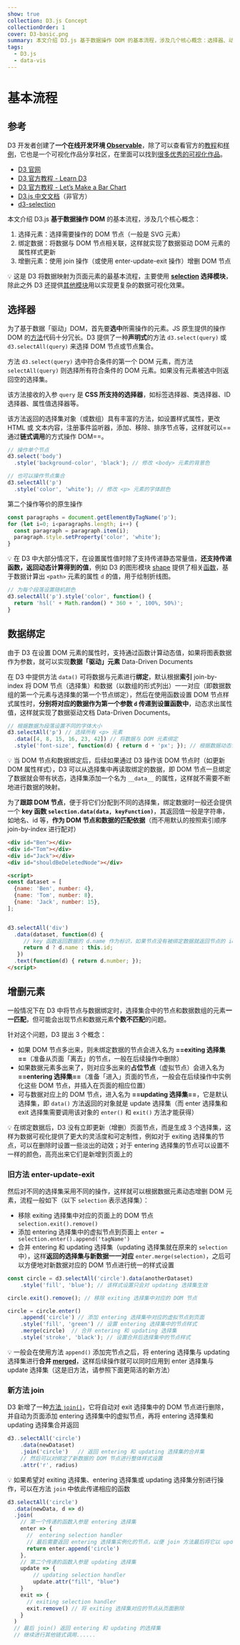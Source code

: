 ```yaml
---
show: true
collection: D3.js Concept
collectionOrder: 1
cover: D3-basic.png
summary: 本文介绍 D3.js 基于数据操作 DOM 的基本流程，涉及几个核心概念：选择器、动态属性、enter 和 exit、过渡等。
tags:
  - D3.js
  - data-vis
---
```


# 基本流程

## 参考

D3 开发者创建了**一个在线开发环境 [Observable](https://observablehq.com/)**，除了可以查看官方的[教程](https://observablehq.com/@d3/learn-d3)和[样例](https://observablehq.com/@d3?tab=collections)，它也是一个可视化作品分享社区，在里面可以找到[很多优秀的可视化作品](https://observablehq.com/explore)。

-   [D3 官网](https://d3js.org/)
-   [D3 官方教程 - Learn D3](https://observablehq.com/collection/@d3/learn-d3)
-   [D3 官方教程 - Let’s Make a Bar Chart](https://observablehq.com/collection/@d3/lets-make-a-bar-chart)
-   [D3.js 中文文档](https://d3js.org.cn/)（非官方）
-   [d3-selection](https://github.com/d3/d3-selection)



本文介绍 D3.js **基于数据操作 DOM** 的基本流程，涉及几个核心概念：

1. 选择元素：选择需要操作的 DOM 节点（一般是 SVG 元素）
2. 绑定数据：将数据与 DOM 节点相关联，这样就实现了数据驱动 DOM 元素的属性样式更新
3. 增删元素：使用 join 操作（或使用 enter-update-exit  操作）增删 DOM 节点

:bulb: 这是 D3 将数据映射为页面元素的最基本流程，主要使用 **[selection](https://github.com/d3/d3-selection) 选择模块**，除此之外 D3 还提供[其他模块](https://github.com/d3/d3/blob/main/API.md)用以实现更复杂的数据可视化效果。



## 选择器

为了基于数据「驱动」DOM，首先要**选中**所需操作的元素。JS 原生提供的操作 DOM 的[方法](https://www.w3.org/DOM/DOMTR)代码十分冗长。D3 提供了一种**声明式**的方法 `d3.select(query)` 或 `d3.selectAll(query)` 来选择 DOM 节点或节点集合。

方法 `d3.select(query)` 选中符合条件的第一个 DOM 元素，而方法 `selectAll(query)` 则选择所有符合条件的 DOM 元素。如果没有元素被选中则返回空的选择集。

该方法接收的入参 `query` 是 **CSS 所支持的选择器**，如标签选择器、类选择器、ID 选择器、属性值选择器等。

该方法返回的选择集对象（或数组）具有丰富的方法，如设置样式属性，更改 HTML 或 文本内容，注册事件监听器，添加、移除、排序节点等，这样就可以==通过**链式调用**的方式操作 DOM==。

```js
// 操作单个节点
d3.select('body')
  .style('background-color', 'black'); // 修改 <body> 元素的背景色

// 也可以操作节点集合
d3.selectAll('p')
  .style('color', 'white'); // 修改 <p> 元素的字体颜色
```

第二个操作等价的原生操作

```js
const paragraphs = document.getElementByTagName('p');
for (let i=0; i<paragraphs.length; i++) {
  const paragraph = paragraph.item(i);
  paragraph.style.setProperty('color', 'white');
}
```

:bulb: 在 D3 中大部分情况下，在设置属性值时除了支持传递静态常量值，**还支持传递函数，返回动态计算得到的值**，例如 D3 的图形模块 [shape](https://github.com/d3/d3-shape) 提供了相关[函数](https://github.com/d3/d3-shape#lines)，基于数据计算出 `<path>` 元素的属性 `d` 的值，用于绘制折线图。

```js
// 为每个段落设置随机颜色
d3.selectAll('p').style('color', function() {
  return 'hsl(' + Math.random() * 360 + ', 100%, 50%)';
}
```



## 数据绑定

由于 D3 在设置 DOM 元素的属性时，支持通过函数计算动态值，如果将图表数据作为参数，就可以实现**数据「驱动」元素** Data-Driven Documents

在 D3 中提供方法 `data()` 可将数据与元素进行**绑定**，默认根据**索引** join-by-index 将 DOM 节点（选择集）和数据（以数组的形式列出）一一对应（即数据数组的第一个元素与选择集的第一个节点绑定），然后在使用函数设置 DOM 节点样式属性时，**分别将对应的数据作为第一个参数 `d` 传递到设置函数中**，动态求出属性值，这样就实现了数据驱动文档 Data-Driven Documents。

```js
// 根据数据为段落设置不同的字体大小
d3.selectAll('p') // 选择所有 <p> 元素
  .data([4, 8, 15, 16, 23, 42]) // 将数据与 DOM 元素绑定
  .style('font-size', function(d) { return d + 'px'; }); // 根据数据动态计算出每一个 <p> 元素的字体大小
```

:bulb: 当 DOM 节点和数据绑定后，后续如果通过 D3 操作该 DOM 节点时（如更新 DOM 属性样式），D3 可以从选择集中再读取绑定的数据，即 DOM 节点一旦绑定了数据就会带有状态，选择集添加一个名为 `__data__` 的属性，这样就不需要不断地进行数据的映射。

为了**跟踪 DOM 节点**，便于将它们分配到不同的选择集，绑定数据时一般还会提供一个 **key 函数 `selection.data(data, keyFunction)`**，其返回值一般是字符串，如地名、id 等，**作为 DOM 节点和数据的匹配依据**（而不用默认的按照索引顺序 join-by-index 进行配对）

```html
<div id="Ben"></div>
<div id="Tom"></div>
<div id="Jack"></div>
<div id="shouldBeDeletedNode"></div>

<script>
const dataset = [
  {name: 'Ben', number: 4},
  {name: 'Tom', number: 8},
  {name: 'Jack', number: 15},
];


d3.selectAll('div')
  .data(dataset, function(d) {
     // key 函数返回数据的 d.name 作为标识，如果节点没有被绑定数据就返回节点的 id 属性作为标识
     return d ? d.name : this.id; 
   })
  .text(function(d) { return d.number; });
</script>
```



## 增删元素

一般情况下在 D3 中将节点与数据绑定时，选择集合中的节点和数据数组的元素**一一匹配**，但可能会出现节点和数据元素**个数不匹配**的问题。

针对这个问题，D3 提出 3 个概念：

* 如果 DOM 节点多出来，则未绑定数据的节点会进入名为 **==exiting 选择集==**（准备从页面「离去」的节点，一般在后续操作中删除）
* 如果数据元素多出来了，则对应多出来的**占位节点**（虚拟节点）会进入名为 **==entering 选择集==**（准备「进入」页面的节点，一般会在后续操作中实例化这些 DOM 节点，并插入在页面的相应位置）
* 可与数据对应上的 DOM 节点，进入名为 **==updating 选择集==**，它是默认选择集，即 `data()` 方法返回的对象就是 update 选择集（而 enter 选择集和 exit 选择集需要调用该对象的 `enter()` 和 `exit()` 方法才能获得）

:bulb: 在绑定数据后，D3 没有立即更新（增删）页面节点，而是生成 3 个选择集，这样为数据可视化提供了更大的灵活度和可定制性，例如对于 exiting 选择集的节点，可以在删除时设置一些淡出的动效；对于 entering 选择集的节点可以设置不一样的颜色，高亮出来它们是新增到页面上的

### 旧方法 enter-update-exit 

然后对不同的选择集采用不同的操作，这样就可以根据数据元素动态增删 DOM 元素，流程一般如下（以下 `selection` 表示选择集）：

* 移除 exiting 选择集中对应的页面上的 DOM 节点 `selection.exit().remove()`
* 添加 entering 选择集中的虚拟节点到页面上 `enter = selection.enter().append('tagName')`
* 合并 entering 和 updating 选择集（updating 选择集就在原来的 `selection` 中），这样**返回的选择集与新数据一一对应** `enter.merge(selection)`，之后可以方便地对新数据对应的 DOM 节点进行统一的样式设置

```js
const circle = d3.selectAll('circle').data(anotherDataset) 
    .style('fill', 'blue'); // 该样式设置只会对 updating 选择集生效

circle.exit().remove(); // 移除 exiting 选择集中对应的 DOM 节点

circle = circle.enter()
    .append('circle') // 添加 entering 选择集中对应的虚拟节点到页面
    .style('fill', 'green') // 设置 entering 选择集中的节点样式
    .merge(circle)  // 合并 entering 和 updating 选择集
    .style('stroke', 'black'); // 设置合并后选择集中的节点样式
```

:bulb: 一般会在使用方法 `append()` 添加完节点之后，将 entering 选择集与 updating 选择集进行**合并 [merged](https://github.com/d3/d3-selection/#selection_merge)**，这样后续操作就可以同时应用到 enter 选择集与 update 选择集（这是旧方法，请参照下面更简洁的新方法）

### 新方法 join

D3 新增了一种[方法 `join()`](https://github.com/d3/d3-selection/#selection_join)，它将自动对 exit 选择集中的 DOM 节点进行删除，并自动为页面添加 entering 选择集中的虚拟节点，再将 entering 选择集和 updating 选择集合并返回

```js
d3..selectAll('circle')
    .data(newDataset)
    .join('circle')   // 返回 entering 和 updating 选择集的合并集
    // 然后可以对绑定了新数据的 DOM 节点进行整体样式设置
    .attr('r', radius)
```

:bulb: 如果希望对 exiting 选择集、entering 选择集或 updating 选择集分别进行操作，可以在方法 `join` 中依此传递相应的函数

```js
d3.selectAll('circle')
  .data(newData, d => d)
  .join(
    // 第一个传递的函数入参是 entering 选择集
    enter => {
      //  entering selection handler
      // 最后需要返回 entering 选择集实例化的节点，以便 join 方法最后将它以 updating 选择集进行合并
      return enter.append('circle')
    },
    // 第二个传递的函数入参是 updating 选择集
    update => {
        // updating selection handler
        update.attr("fill", "blue")
    }
    exit => {
      // exiting selection handler
      exit.remove() // 将 exiting 选择集对应的节点从页面删除
    }
  )
  // 最后 join() 返回 entering 和 updating 的选择集
  // 继续进行其他链式调用......
```

